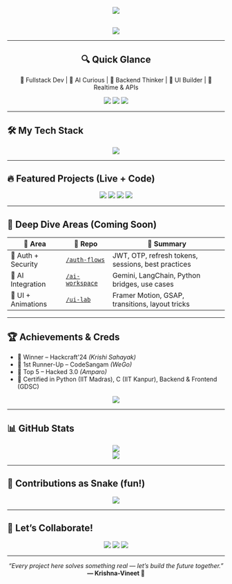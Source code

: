 <!-- 🧠 DYNAMIC GITHUB PROFILE README FOR KRISHNA-VINEET -->

<!-- ✨ Animated Typing Intro -->

<!-- ✨ Animated Typing Intro -->
<p align="center" style="margin-bottom: 0;">
  <img src="https://readme-typing-svg.herokuapp.com?font=Fira+Code&size=24&duration=3000&pause=1000&color=38BDF8&center=true&vCenter=true&multiline=true&width=800&height=70&lines=Hey%2C+I'm+Vineet+(aka+Krishna-Vineet)%F0%9F%91%8B;Full-stack+Web+Engineer+%7C+AI+Explorer%7CBackend+Architect+%7C+Frontend+Lover;I+build+useful+things+with+cool+tech!" />
</p>

<br/>

<!-- 🌊 Gradient Banner -->
<p align="center">
  <img src="https://capsule-render.vercel.app/api?type=waving&height=180&text=Welcome%20to%20My%20Dev%20Space&fontAlign=50&fontColor=ffffff&descAlign=50&color=gradient" />
</p>



---

<h2 align="center">🔍 Quick Glance</h2>

<p align="center">
  🚀 Fullstack Dev | 🧠 AI Curious | 💾 Backend Thinker | 🎨 UI Builder | 📡 Realtime & APIs
</p>

<p align="center">
  <a href="https://portfolio-krishnavineets-projects.vercel.app"><img src="https://img.shields.io/badge/Portfolio-View-dark?style=for-the-badge&logo=vercel" /></a>
  <a href="https://linkedin.com/in/vineet-kumar-sahu"><img src="https://img.shields.io/badge/LinkedIn-Connect-blue?style=for-the-badge&logo=linkedin" /></a>
  <a href="mailto:itsvineetsahu@gmail.com"><img src="https://img.shields.io/badge/Gmail-Email-red?style=for-the-badge&logo=gmail" /></a>
</p>

---

## 🛠️ My Tech Stack

<p align="center">
  <img src="https://skillicons.dev/icons?i=html,css,js,ts,vite,react,nextjs,nodejs,express,mongodb,postgres,prisma,tailwind,figma,vercel,git,github,postman,wordpress,vscode,r,notion,firebase,bun,c,cpp,java,py," />
</p>

---

## 🔥 Featured Projects (Live + Code)

<p align="center">
  <a href="https://github.com/Krishna-Vineet/WeGo"><img src="https://github-readme-stats.vercel.app/api/pin/?username=Krishna-Vineet&repo=WeGo&theme=radical" /></a>
  <a href="https://github.com/Krishna-Vineet/Amparo"><img src="https://github-readme-stats.vercel.app/api/pin/?username=Krishna-Vineet&repo=Amparo&theme=radical" /></a>
  <a href="https://github.com/Krishna-Vineet/Blogit"><img src="https://github-readme-stats.vercel.app/api/pin/?username=Krishna-Vineet&repo=Blogit&theme=radical" /></a>
  <a href="https://github.com/Krishna-Vineet/Krishi_Sahayak"><img src="https://github-readme-stats.vercel.app/api/pin/?username=Krishna-Vineet&repo=Krishi_Sahayak&theme=radical" /></a>
</p>

---

## 🧠 Deep Dive Areas (Coming Soon)

| 🔎 Area            | 🔗 Repo                                                           | 💬 Summary                                         |
| ------------------ | ----------------------------------------------------------------- | -------------------------------------------------- |
| 🔐 Auth + Security | [`/auth-flows`](https://github.com/Krishna-Vineet/auth-flows)     | JWT, OTP, refresh tokens, sessions, best practices |
| 🤖 AI Integration  | [`/ai-workspace`](https://github.com/Krishna-Vineet/ai-workspace) | Gemini, LangChain, Python bridges, use cases       |
| 🧰 UI + Animations | [`/ui-lab`](https://github.com/Krishna-Vineet/ui-lab)             | Framer Motion, GSAP, transitions, layout tricks    |

---

## 🏆 Achievements & Creds

* 🥇 Winner – Hackcraft'24 *(Krishi Sahayak)*
* 🥈 1st Runner-Up – CodeSangam *(WeGo)*
* 🏅 Top 5 – Hacked 3.0 *(Amparo)*
* 📜 Certified in Python (IIT Madras), C (IIT Kanpur), Backend & Frontend (GDSC)

<p align="center">
  <img src="https://github-profile-trophy.vercel.app/?username=Krishna-Vineet&theme=onedark&no-frame=true&margin-w=10&title=Followers,Commit,Repositories,PullRequest,Stars" />
</p>

---

## 📊 GitHub Stats

<p align="center">

  <img src="https://github-readme-streak-stats.herokuapp.com/?user=Krishna-Vineet" />
  <br/>
  <img src="https://github-readme-stats.vercel.app/api/top-langs/?username=Krishna-Vineet&layout=compact&theme=radical" />
</p>

---

## 🐍 Contributions as Snake (fun!)

<p align="center">
  <img src="https://github.com/Krishna-Vineet/Krishna-Vineet/raw/output/github-contribution-grid-snake.svg" />
</p>

---

## 🤝 Let’s Collaborate!

<p align="center">
  <a href="https://linkedin.com/in/vineet-kumar-sahu"><img src="https://img.shields.io/badge/LinkedIn-Vineet-blue?style=for-the-badge&logo=linkedin" /></a>
  <a href="mailto:itsvineetsahu@gmail.com"><img src="https://img.shields.io/badge/Email-Me-red?style=for-the-badge&logo=gmail" /></a>
  <a href="https://portfolio-krishnavineets-projects.vercel.app"><img src="https://img.shields.io/badge/Portfolio-Explore-black?style=for-the-badge&logo=vercel" /></a>
</p>

---

<p align="center">
  <i>“Every project here solves something real — let’s build the future together.”</i><br/>
  <strong>— Krishna-Vineet 🚀</strong>
</p>
